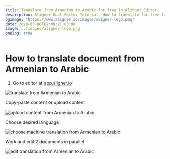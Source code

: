 ```yaml
---
title: Translate from Armenian to Arabic for free in Aligner Editor
description: Aligner Dual Editor Tutorial. How to translate for free from Armenian to Arabic. Aligner is multilingual document management platform. 
ogImage: "https://www.aligner.io/images/aligner-logo.png"
date: 2020-05-06T07:09:21+03:00
image: ../images/aligner-logo.png
onBlog: true
---
```


# How to translate document from Armenian to Arabic

1. Go to editor at [app.aligner.io](https://app.aligner.io "Aligner App web page")

![translate from Armenian to Arabic](../aligner-blank-editor.png "translate from Armenian to Arabic")

Copy-paste content or upload content

![upload content from Armenian to Arabic](../aligner-uploaded-document.png "upload content from Armenian to Arabic")

Choose desired language

![choose machine translation from Armenian to Arabic](../aligner-language-dropdown.png "choose machine translation from Armenian to Arabic")

Work and edit 2 documents in parallel

![edit translation from Armenian to Arabic](../aligner-double-sitded-editor.png "edit translation from Armenian to Arabic")

